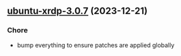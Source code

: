 

## [ubuntu-xrdp-3.0.7](https://github.com/truecharts/charts/compare/ubuntu-xrdp-3.0.6...ubuntu-xrdp-3.0.7) (2023-12-21)

### Chore

- bump everything to ensure patches are applied globally
  
  